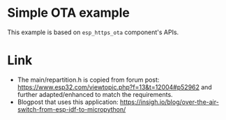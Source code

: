 # Simple OTA example

This example is based on `esp_https_ota` component's APIs.

# Link

 * The main/repartition.h is copied from forum post: https://www.esp32.com/viewtopic.php?f=13&t=12004#p52962 and further adapted/enhanced to match the requirements.
 * Blogpost that uses this application: https://insigh.io/blog/over-the-air-switch-from-esp-idf-to-micropython/
